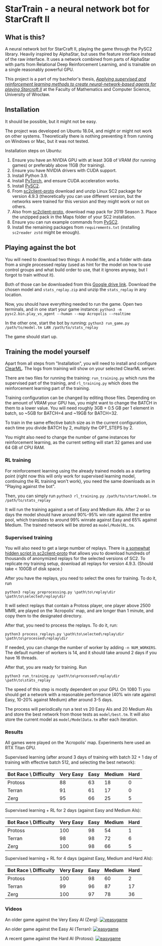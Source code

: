 # StarTrain - a neural network bot for StarCraft II

## What is this?

A neural network bot for StarCraft II, playing the game through the PySC2 library. Heavily inspired by AlphaStar, but uses the feature interface instead of the raw interface. It uses a network combined from parts of AlphaStar with parts from Relational Deep Reinforcement Learning, and is trainable on a single reasonably powerful GPU.

This project is a part of my bachelor's thesis, [*Applying supervised and reinforcement learning methods to create neural-network-based agents for playing Starcraft II*](https://arxiv.org/abs/2109.12691) at the Faculty of Mathematics and Computer Science, University of Wrocław.

## Installation

It should be possible, but it might not be easy.

The project was developed on Ubuntu 18.04, and might or might not work on other systems. Theoretically there is nothing preventing it from running on Windows or Mac, but it was not tested.

Installation steps on Ubuntu:
1. Ensure you have an NVIDIA GPU with at least 3GB of VRAM (for running games) or preferably above 11GB (for training). 
2. Ensure you have NVIDIA drivers with CUDA support.
3. Install Python 3.9.
4. Install [PyTorch](https://pytorch.org/), and ensure CUDA acceleration works.
5. Install [PySC2](https://github.com/deepmind/pysc2).
6. From [sc2client-proto](https://github.com/Blizzard/s2client-proto) download and unzip Linux SC2 package for version 4.9.3 (theoretically you can use different version, but the networks were trained for this version and they might work or not on others.
7. Also from [sc2client-proto](https://github.com/Blizzard/s2client-proto), download map pack for 2019 Season 3. Place the unzipped pack in the Maps folder of your SC2 installation.
8. Ensure you can run example commands from [PySC2](https://github.com/deepmind/pysc2). 
9. Install the remaining packages from `requirements.txt` (installing `sc2reader zstd` might be enough).

## Playing against the bot

You will need to download two things: A model file, and a folder with data from a single processed replay (used as hint for the model on how to use control groups and what build order to use, that it ignores anyway, but I forgot to train without it). 

Both of those can be downloaded from this [Google drive link](https://drive.google.com/drive/folders/1NjqgrlDvIUidXfkfGDGVMXdL-qyWX72k?usp=sharing). Download the chosen model and `stats_replay.zip` and unzip the `stats_replay` in any location. 

Now, you should have everything needed to run the game. Open two terminals, and in one start your game instance: 
`python3 -m pysc2.bin.play_vs_agent --human --map Acropolis --realtime`

In the other one, start the bot by running:
`python3 run_game.py /path/to/model.tm LAN /path/to/stats_replay`

The game should start up. 

## Training the model yourself

Apart from all steps from "Installation", you will need to install and configure [ClearML](https://github.com/allegroai/clearml). The logs from training will show on your selected ClearML server.

There are two files for running the training: `run_training.py` which runs the supervised part of the training, and `rl_training.py` which does the reinforcement learning part of the training. 

Training configuration can be changed by editing those files. Depending on the amount of VRAM your GPU has, you might want to change the BATCH in them to a lower value. You will need roughly 3GB + 0.5 GB per 1 element in batch, so ~5GB for BATCH=4 and ~19GB for BATCH=32.

To train in the same effective batch size as in the current configuration, each time you divide BATCH by 2, multiply the OPT_STEPS by 2.

You might also need to change the number of game instances for reinforcement learning, as the current setting will start 32 games and use 64 GB of CPU RAM.

### RL training
For reinforcement learning using the already trained models as a starting point (right now this will only work for supervised learning model, continuing the RL training won't work), you need the same downloads as in "Playing against the bot".

Then, you can simply run
`python3 rl_training.py /path/to/start/model.tm /path/to/stats_replay`

It will run the training against a set of Easy and Medium AIs. After 2 or so days the model should have around 90%-95% win rate against the entire pool, which translates to around 99% winrate against Easy and 65% against Medium. The trained network will be stored as `model/ModelRL.tm`.

### Supervised training

You will also need to get a large number of replays. There is [a somewhat hidden script in sc2client-proto](https://github.com/Blizzard/s2client-proto/tree/master/samples/replay-api) that allows you to download hundreds of thousands of anonymized replays for the selected versions of SC2. To replicate my training setup, download all replays for version 4.9.3. (Should take < 100GB of disk space.)

After you have the replays, you need to select the ones for training. To do it, run

`python3 replay_preprocessing.py \path\to\replay\dir \path\to\selected\replay\dir`

It will select replays that contain a Protoss player, one player above 2500 MMR, are played on the 'Acropolis' map, and are longer than 1 minute, and copy them to the designated directory.

After that, you need to process the replays. To do it, run:

`python3 process_replays.py \path\to\selected\replay\dir \path\to\processed\replay\dir`

If needed, you can change the number of worker by adding `-n NUM_WORKERS`. The default number of workers is 14, and it should take around 2 days if you have 16 threads.

After that, you are ready for training. Run

`python3 run_training.py \path\to\processed\replay\dir \path\to\stats_replay`

The speed of this step is mostly dependent on your GPU. On 1080 Ti you should get a network with a reasonable performance (40% win rate against Easy, 10-20% against Medium) after around 3-5 days. 

The process will periodically run a test vs 20 Easy AIs and 20 Medium AIs and store the best network from those tests as `model/best.tm`. It will also store the current model as `model/ModelData.tm` after each iteration.

### Results

All games were played on the 'Acropolis' map. Experiments here used an RTX Titan GPU.

Supervised learning (after around 3 days of training with batch 32 + 1 day of training with effective batch 512, and selecting the best network):

| Bot Race \ Difficulty | Very Easy | Easy | Medium | Hard |
|-----------------------|-----------|------|--------|------|
| Protoss               | 88        | 63   | 18     | 0    |
| Terran                | 91        | 61   | 17     | 0    |
| Zerg                  | 95        | 66   | 25     | 5    |

Supervised learning + RL for 2 days (against Easy and Medium AIs):

| Bot Race \ Difficulty | Very Easy | Easy | Medium | Hard |
|-----------------------|-----------|------|--------|------|
| Protoss               | 100       | 98   | 54     | 1    |
| Terran                | 98        | 98   | 72     | 6    |
| Zerg                  | 100       | 98   | 66     | 5    |

Supervised learning + RL for 4 days (against Easy, Medium and Hard AIs):

| Bot Race \ Difficulty | Very Easy | Easy | Medium | Hard |
|-----------------------|-----------|------|--------|------|
| Protoss               | 100       | 98   | 60     | 2    |
| Terran                | 99        | 96   | 87     | 17   |
| Zerg                  | 100       | 97   | 78     | 36   |

### Videos

An older game against the Very Easy AI (Zerg):
[![veasygame](https://img.youtube.com/vi/rNg0wpw5JKQ/0.jpg)](https://www.youtube.com/watch?v=rNg0wpw5JKQ)

An older game against the Easy AI (Terran):
[![easygame](https://img.youtube.com/vi/14Ew3N4wIns/0.jpg)](https://www.youtube.com/watch?v=14Ew3N4wIns)

A recent game against the Hard AI (Protoss):
[![easygame](https://img.youtube.com/vi/uioAX0fP9rU/0.jpg)](https://www.youtube.com/watch?v=uioAX0fP9rU)